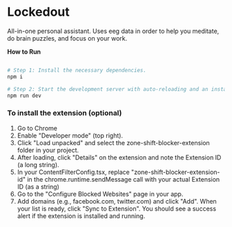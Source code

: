 # Lockedout
All-in-one personal assistant.
Uses eeg data in order to help you meditate, do brain puzzles, and focus on your work.

**How to Run**

```sh

# Step 1: Install the necessary dependencies.
npm i

# Step 2: Start the development server with auto-reloading and an instant preview.
npm run dev
```

### To install the extension (optional)
1. Go to Chrome
2. Enable "Developer mode" (top right).
3. Click "Load unpacked" and select the zone-shift-blocker-extension folder in your project.
4. After loading, click "Details" on the extension and note the Extension ID (a long string).
5. In your ContentFilterConfig.tsx, replace "zone-shift-blocker-extension-id" in the chrome.runtime.sendMessage call with your actual Extension ID (as a string)
6. Go to the "Configure Blocked Websites" page in your app.
7. Add domains (e.g., facebook.com, twitter.com) and click "Add".
When your list is ready, click "Sync to Extension".
You should see a success alert if the extension is installed and running.
